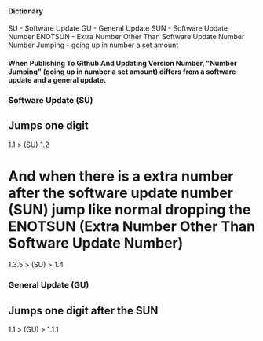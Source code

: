 #### Dictionary
SU - Software Update
GU - General Update
SUN - Software Update Number
ENOTSUN - Extra Number Other Than Software Update Number
Number Jumping - going up in number a set amount



#### When Publishing To Github And Updating Version Number, "Number Jumping" (going up in number a set amount) differs from a software update and a general update.
### Software Update (SU)
## Jumps one digit

1.1 > (SU) 1.2

# And when there is a extra number after the software update number (SUN) jump like normal dropping the ENOTSUN (Extra Number Other Than Software Update Number)

1.3.5 > (SU) > 1.4



### General Update (GU)
## Jumps one digit after the SUN

1.1 > (GU) > 1.1.1